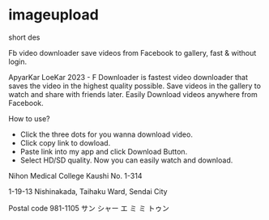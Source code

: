 # imageupload
short des

Fb video downloader save videos from Facebook to gallery, fast & without login.

ApyarKar LoeKar 2023 - F Downloader is fastest video downloader that saves the video in the highest quality possible. Save videos in the gallery to watch and share with friends later. Easily Download videos anywhere from Facebook.

How to use?
- Click the three dots for you wanna download video.
- Click copy link to dowload.
- Paste link into my app and click Download Button.
- Select HD/SD quality.
Now you can easily watch and download.


Nihon Medical College Kaushi No. 1-314

1-19-13 Nishinakada, Taihaku Ward, Sendai City


Postal code 981-1105
サン シャー
エ ミ ミ トゥン
